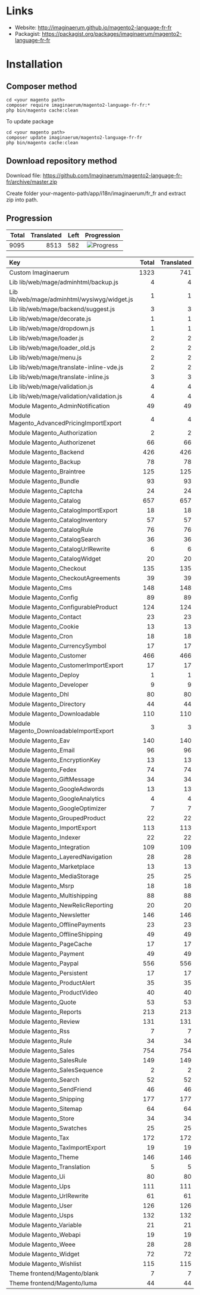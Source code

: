 # Links

* Website: http://imaginaerum.github.io/magento2-language-fr-fr
* Packagist: https://packagist.org/packages/imaginaerum/magento2-language-fr-fr

# Installation

## Composer method

```
cd <your magento path>
composer require imaginaerum/magento2-language-fr-fr:*
php bin/magento cache:clean
```

To update package

```
cd <your magento path>
composer update imaginaerum/magento2-language-fr-fr
php bin/magento cache:clean
```

## Download repository method

Download file: https://github.com/Imaginaerum/magento2-language-fr-fr/archive/master.zip

Create folder your-magento-path/app/i18n/imaginaerum/fr_fr and extract zip into path.

## Progression

| Total | Translated | Left | Progression |
| -------------: | -----------------------: | -----------------------: | :---------: |
| 9095 | 8513 | 582 | ![Progress](http://progressed.io/bar/93) |

| Key | Total | Translated | Left | Progression |
| :----- | -------------: | -----------------------: | -----------------------: | :---------: |
| Custom Imaginaerum | 1323 | 741 | 582 | ![Progress](http://progressed.io/bar/56) |
| Lib lib/web/mage/adminhtml/backup.js | 4 | 4 | 0 | ![Progress](http://progressed.io/bar/100) |
| Lib lib/web/mage/adminhtml/wysiwyg/widget.js | 1 | 1 | 0 | ![Progress](http://progressed.io/bar/100) |
| Lib lib/web/mage/backend/suggest.js | 3 | 3 | 0 | ![Progress](http://progressed.io/bar/100) |
| Lib lib/web/mage/decorate.js | 1 | 1 | 0 | ![Progress](http://progressed.io/bar/100) |
| Lib lib/web/mage/dropdown.js | 1 | 1 | 0 | ![Progress](http://progressed.io/bar/100) |
| Lib lib/web/mage/loader.js | 2 | 2 | 0 | ![Progress](http://progressed.io/bar/100) |
| Lib lib/web/mage/loader_old.js | 2 | 2 | 0 | ![Progress](http://progressed.io/bar/100) |
| Lib lib/web/mage/menu.js | 2 | 2 | 0 | ![Progress](http://progressed.io/bar/100) |
| Lib lib/web/mage/translate-inline-vde.js | 2 | 2 | 0 | ![Progress](http://progressed.io/bar/100) |
| Lib lib/web/mage/translate-inline.js | 3 | 3 | 0 | ![Progress](http://progressed.io/bar/100) |
| Lib lib/web/mage/validation.js | 4 | 4 | 0 | ![Progress](http://progressed.io/bar/100) |
| Lib lib/web/mage/validation/validation.js | 4 | 4 | 0 | ![Progress](http://progressed.io/bar/100) |
| Module Magento_AdminNotification | 49 | 49 | 0 | ![Progress](http://progressed.io/bar/100) |
| Module Magento_AdvancedPricingImportExport | 4 | 4 | 0 | ![Progress](http://progressed.io/bar/100) |
| Module Magento_Authorization | 2 | 2 | 0 | ![Progress](http://progressed.io/bar/100) |
| Module Magento_Authorizenet | 66 | 66 | 0 | ![Progress](http://progressed.io/bar/100) |
| Module Magento_Backend | 426 | 426 | 0 | ![Progress](http://progressed.io/bar/100) |
| Module Magento_Backup | 78 | 78 | 0 | ![Progress](http://progressed.io/bar/100) |
| Module Magento_Braintree | 125 | 125 | 0 | ![Progress](http://progressed.io/bar/100) |
| Module Magento_Bundle | 93 | 93 | 0 | ![Progress](http://progressed.io/bar/100) |
| Module Magento_Captcha | 24 | 24 | 0 | ![Progress](http://progressed.io/bar/100) |
| Module Magento_Catalog | 657 | 657 | 0 | ![Progress](http://progressed.io/bar/100) |
| Module Magento_CatalogImportExport | 18 | 18 | 0 | ![Progress](http://progressed.io/bar/100) |
| Module Magento_CatalogInventory | 57 | 57 | 0 | ![Progress](http://progressed.io/bar/100) |
| Module Magento_CatalogRule | 76 | 76 | 0 | ![Progress](http://progressed.io/bar/100) |
| Module Magento_CatalogSearch | 36 | 36 | 0 | ![Progress](http://progressed.io/bar/100) |
| Module Magento_CatalogUrlRewrite | 6 | 6 | 0 | ![Progress](http://progressed.io/bar/100) |
| Module Magento_CatalogWidget | 20 | 20 | 0 | ![Progress](http://progressed.io/bar/100) |
| Module Magento_Checkout | 135 | 135 | 0 | ![Progress](http://progressed.io/bar/100) |
| Module Magento_CheckoutAgreements | 39 | 39 | 0 | ![Progress](http://progressed.io/bar/100) |
| Module Magento_Cms | 148 | 148 | 0 | ![Progress](http://progressed.io/bar/100) |
| Module Magento_Config | 89 | 89 | 0 | ![Progress](http://progressed.io/bar/100) |
| Module Magento_ConfigurableProduct | 124 | 124 | 0 | ![Progress](http://progressed.io/bar/100) |
| Module Magento_Contact | 23 | 23 | 0 | ![Progress](http://progressed.io/bar/100) |
| Module Magento_Cookie | 13 | 13 | 0 | ![Progress](http://progressed.io/bar/100) |
| Module Magento_Cron | 18 | 18 | 0 | ![Progress](http://progressed.io/bar/100) |
| Module Magento_CurrencySymbol | 17 | 17 | 0 | ![Progress](http://progressed.io/bar/100) |
| Module Magento_Customer | 466 | 466 | 0 | ![Progress](http://progressed.io/bar/100) |
| Module Magento_CustomerImportExport | 17 | 17 | 0 | ![Progress](http://progressed.io/bar/100) |
| Module Magento_Deploy | 1 | 1 | 0 | ![Progress](http://progressed.io/bar/100) |
| Module Magento_Developer | 9 | 9 | 0 | ![Progress](http://progressed.io/bar/100) |
| Module Magento_Dhl | 80 | 80 | 0 | ![Progress](http://progressed.io/bar/100) |
| Module Magento_Directory | 44 | 44 | 0 | ![Progress](http://progressed.io/bar/100) |
| Module Magento_Downloadable | 110 | 110 | 0 | ![Progress](http://progressed.io/bar/100) |
| Module Magento_DownloadableImportExport | 3 | 3 | 0 | ![Progress](http://progressed.io/bar/100) |
| Module Magento_Eav | 140 | 140 | 0 | ![Progress](http://progressed.io/bar/100) |
| Module Magento_Email | 96 | 96 | 0 | ![Progress](http://progressed.io/bar/100) |
| Module Magento_EncryptionKey | 13 | 13 | 0 | ![Progress](http://progressed.io/bar/100) |
| Module Magento_Fedex | 74 | 74 | 0 | ![Progress](http://progressed.io/bar/100) |
| Module Magento_GiftMessage | 34 | 34 | 0 | ![Progress](http://progressed.io/bar/100) |
| Module Magento_GoogleAdwords | 13 | 13 | 0 | ![Progress](http://progressed.io/bar/100) |
| Module Magento_GoogleAnalytics | 4 | 4 | 0 | ![Progress](http://progressed.io/bar/100) |
| Module Magento_GoogleOptimizer | 7 | 7 | 0 | ![Progress](http://progressed.io/bar/100) |
| Module Magento_GroupedProduct | 22 | 22 | 0 | ![Progress](http://progressed.io/bar/100) |
| Module Magento_ImportExport | 113 | 113 | 0 | ![Progress](http://progressed.io/bar/100) |
| Module Magento_Indexer | 22 | 22 | 0 | ![Progress](http://progressed.io/bar/100) |
| Module Magento_Integration | 109 | 109 | 0 | ![Progress](http://progressed.io/bar/100) |
| Module Magento_LayeredNavigation | 28 | 28 | 0 | ![Progress](http://progressed.io/bar/100) |
| Module Magento_Marketplace | 13 | 13 | 0 | ![Progress](http://progressed.io/bar/100) |
| Module Magento_MediaStorage | 25 | 25 | 0 | ![Progress](http://progressed.io/bar/100) |
| Module Magento_Msrp | 18 | 18 | 0 | ![Progress](http://progressed.io/bar/100) |
| Module Magento_Multishipping | 88 | 88 | 0 | ![Progress](http://progressed.io/bar/100) |
| Module Magento_NewRelicReporting | 20 | 20 | 0 | ![Progress](http://progressed.io/bar/100) |
| Module Magento_Newsletter | 146 | 146 | 0 | ![Progress](http://progressed.io/bar/100) |
| Module Magento_OfflinePayments | 23 | 23 | 0 | ![Progress](http://progressed.io/bar/100) |
| Module Magento_OfflineShipping | 49 | 49 | 0 | ![Progress](http://progressed.io/bar/100) |
| Module Magento_PageCache | 17 | 17 | 0 | ![Progress](http://progressed.io/bar/100) |
| Module Magento_Payment | 49 | 49 | 0 | ![Progress](http://progressed.io/bar/100) |
| Module Magento_Paypal | 556 | 556 | 0 | ![Progress](http://progressed.io/bar/100) |
| Module Magento_Persistent | 17 | 17 | 0 | ![Progress](http://progressed.io/bar/100) |
| Module Magento_ProductAlert | 35 | 35 | 0 | ![Progress](http://progressed.io/bar/100) |
| Module Magento_ProductVideo | 40 | 40 | 0 | ![Progress](http://progressed.io/bar/100) |
| Module Magento_Quote | 53 | 53 | 0 | ![Progress](http://progressed.io/bar/100) |
| Module Magento_Reports | 213 | 213 | 0 | ![Progress](http://progressed.io/bar/100) |
| Module Magento_Review | 131 | 131 | 0 | ![Progress](http://progressed.io/bar/100) |
| Module Magento_Rss | 7 | 7 | 0 | ![Progress](http://progressed.io/bar/100) |
| Module Magento_Rule | 34 | 34 | 0 | ![Progress](http://progressed.io/bar/100) |
| Module Magento_Sales | 754 | 754 | 0 | ![Progress](http://progressed.io/bar/100) |
| Module Magento_SalesRule | 149 | 149 | 0 | ![Progress](http://progressed.io/bar/100) |
| Module Magento_SalesSequence | 2 | 2 | 0 | ![Progress](http://progressed.io/bar/100) |
| Module Magento_Search | 52 | 52 | 0 | ![Progress](http://progressed.io/bar/100) |
| Module Magento_SendFriend | 46 | 46 | 0 | ![Progress](http://progressed.io/bar/100) |
| Module Magento_Shipping | 177 | 177 | 0 | ![Progress](http://progressed.io/bar/100) |
| Module Magento_Sitemap | 64 | 64 | 0 | ![Progress](http://progressed.io/bar/100) |
| Module Magento_Store | 34 | 34 | 0 | ![Progress](http://progressed.io/bar/100) |
| Module Magento_Swatches | 25 | 25 | 0 | ![Progress](http://progressed.io/bar/100) |
| Module Magento_Tax | 172 | 172 | 0 | ![Progress](http://progressed.io/bar/100) |
| Module Magento_TaxImportExport | 19 | 19 | 0 | ![Progress](http://progressed.io/bar/100) |
| Module Magento_Theme | 146 | 146 | 0 | ![Progress](http://progressed.io/bar/100) |
| Module Magento_Translation | 5 | 5 | 0 | ![Progress](http://progressed.io/bar/100) |
| Module Magento_Ui | 80 | 80 | 0 | ![Progress](http://progressed.io/bar/100) |
| Module Magento_Ups | 111 | 111 | 0 | ![Progress](http://progressed.io/bar/100) |
| Module Magento_UrlRewrite | 61 | 61 | 0 | ![Progress](http://progressed.io/bar/100) |
| Module Magento_User | 126 | 126 | 0 | ![Progress](http://progressed.io/bar/100) |
| Module Magento_Usps | 132 | 132 | 0 | ![Progress](http://progressed.io/bar/100) |
| Module Magento_Variable | 21 | 21 | 0 | ![Progress](http://progressed.io/bar/100) |
| Module Magento_Webapi | 19 | 19 | 0 | ![Progress](http://progressed.io/bar/100) |
| Module Magento_Weee | 28 | 28 | 0 | ![Progress](http://progressed.io/bar/100) |
| Module Magento_Widget | 72 | 72 | 0 | ![Progress](http://progressed.io/bar/100) |
| Module Magento_Wishlist | 115 | 115 | 0 | ![Progress](http://progressed.io/bar/100) |
| Theme frontend/Magento/blank | 7 | 7 | 0 | ![Progress](http://progressed.io/bar/100) |
| Theme frontend/Magento/luma | 44 | 44 | 0 | ![Progress](http://progressed.io/bar/100) |
